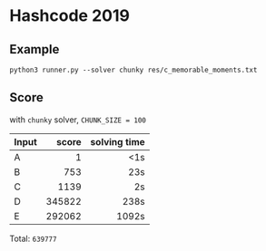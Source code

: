 # Hashcode 2019

## Example

```
python3 runner.py --solver chunky res/c_memorable_moments.txt
```

## Score

with `chunky` solver, `CHUNK_SIZE = 100`


| Input | score  | solving time |
|-------|-------:|-------------:|
| A     | 1      |          <1s |
| B     | 753    |          23s |
| C     | 1139   |           2s |
| D     | 345822 |         238s |
| E     | 292062 |        1092s |

Total: `639777`
